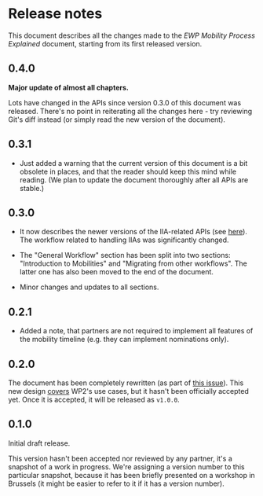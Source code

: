 Release notes
=============

This document describes all the changes made to the *EWP Mobility Process
Explained* document, starting from its first released version.


0.4.0
-----

**Major update of almost all chapters.**

Lots have changed in the APIs since version 0.3.0 of this document was
released. There's no point in reiterating all the changes here - try reviewing
Git's diff instead (or simply read the new version of the document).


0.3.1
-----

* Just added a warning that the current version of this document is a bit
  obsolete in places, and that the reader should keep this mind while reading.
  (We plan to update the document thoroughly after all APIs are stable.)


0.3.0
-----

* It now describes the newer versions of the IIA-related APIs (see
  [here](https://github.com/erasmus-without-paper/general-issues/issues/12#issuecomment-231486102)).
  The workflow related to handling IIAs was significantly changed.

* The "General Workflow" section has been split into two sections:
  "Introduction to Mobilities" and "Migrating from other workflows". The latter
  one has also been moved to the end of the document.

* Minor changes and updates to all sections.


0.2.1
-----

* Added a note, that partners are not required to implement all features of the
  mobility timeline (e.g. they can implement nominations only).


0.2.0
-----

The document has been completely rewritten (as part of
[this issue](https://github.com/erasmus-without-paper/ewp-specs-mobility-flowcharts/issues/5)).
This new design [covers](https://github.com/erasmus-without-paper/ewp-wp4-use-cases)
WP2's use cases, but it hasn't been officially accepted yet. Once it is
accepted, it will be released as `v1.0.0`.


0.1.0
-----

Initial draft release.

This version hasn't been accepted nor reviewed by any partner, it's a snapshot
of a work in progress. We're assigning a version number to this particular
snapshot, because it has been briefly presented on a workshop in Brussels (it
might be easier to refer to it if it has a version number).
